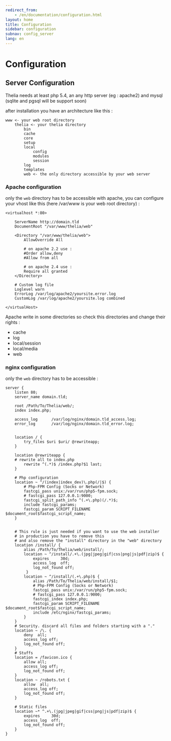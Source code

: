 ```yaml
---
redirect_from:
    - /en/documentation/configuration.html
layout: home
title: Configuration
sidebar: configuration
subnav: config_server
lang: en
---
```


<div class="page-header">
    <h1>Configuration</h1>
</div>

## Server Configuration

Thelia needs at least php 5.4, an any http server (eg : apache2) and mysql (sqlite and pgsql will be support soon)

after installation you have an architecture like this :

```
www <- your web root directory
    thelia <- your thelia directory
        bin
        cache
        core
        setup
        local
            config
            modules
            session
        log
        templates
        web <- the only directory accessible by your web server
```


### Apache configuration

only the ```web``` directory has to be accessible with apache, you can configure your vhost like this (here /var/www is your web root directory) :

```
<virtualhost *:80>

	ServerName http://domain.tld
	DocumentRoot "/var/www/thelia/web"

	<Directory "/var/www/thelia/web">
	    AllowOverride All
        
        # on apache 2.2 use :
        #Order allow,deny
        #Allow from all
        
        # on apache 2.4 use :
        Require all granted
    </Directory>

	# Custom log file
    Loglevel warn
    ErrorLog /var/log/apache2/yoursite.error.log
    CustomLog /var/log/apache2/yoursite.log combined

</virtualHost>

```

Apache write in some directories so check this directories and change their rights :

* cache
* log
* local/session
* local/media
* web


### nginx configuration

only the ```web``` directory has to be accessible :

```
server {
    listen 80;
    server_name domain.tld;

    root /Path/To/Thelia/web/;
    index index.php;

    access_log      /var/log/nginx/domain.tld_access.log;
    error_log       /var/log/nginx/domain.tld_error.log;


    location / {
        try_files $uri $uri/ @rewriteapp;
    }

    location @rewriteapp {
    # rewrite all to index.php
        rewrite ^(.*)$ /index.php?$1 last;
    }

    # Php configuration
    location ~ ^/(index|index_dev)\.php(/|$) {
        # Php-FPM Config (Socks or Network) 
        fastcgi_pass unix:/var/run/php5-fpm.sock;
        # fastcgi_pass 127.0.0.1:9000;
        fastcgi_split_path_info ^(.+\.php)(/.*)$;
        include fastcgi_params;
        fastcgi_param SCRIPT_FILENAME $document_root$fastcgi_script_name;
    }


    # This rule is just needed if you want to use the web installer
    # in production you have to remove this
    # and also remove the "install" directory in the "web" directory
    location /install/ {
        alias /Path/To/Thelia/web/install/;
        location ~ ^/install/.+\.(jpg|jpeg|gif|css|png|js|pdf|zip)$ {
            expires     30d;
            access_log  off;
            log_not_found off;
         }
        location ~ ^/install/(.+\.php)$ {
            alias /Path/To/Thelia/web/install/$1;
            # Php-FPM Config (Socks or Network) 
            fastcgi_pass unix:/var/run/php5-fpm.sock;
            # fastcgi_pass 127.0.0.1:9000;
            fastcgi_index index.php;
            fastcgi_param SCRIPT_FILENAME $document_root$fastcgi_script_name;
            include /etc/nginx/fastcgi_params;
        }
    }
    # Security. discard all files and folders starting with a "."
    location ~ /\. {
        deny  all;
        access_log off;
        log_not_found off;
    }
    # Stuffs
    location = /favicon.ico {
        allow all;
        access_log off;
        log_not_found off;
    }
    location ~ /robots.txt {
        allow  all;
        access_log off;
        log_not_found off;
    }

    # Static files
    location ~* ^.+\.(jpg|jpeg|gif|css|png|js|pdf|zip)$ {
        expires     30d;
        access_log  off;
        log_not_found off;
    }
}
```
